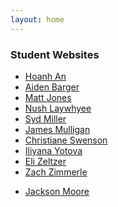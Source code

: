 ```yaml
---
layout: home
---
```


### Student Websites
- [Hoanh An](https://hoanhan101.github.io)
- [Aiden Barger](https://aidenbarger.github.io)
- [Matt Jones](http://www.planecrashinfo.com/lastwords.htm)
- [Nush Laywhyee](https://nushlaywhyee.github.io)
- [Syd Miller](https://sydmiller.github.io)
- [James Mulligan](http://973-eht-namuh-973.com/)
- [Christiane Swenson](https://xianeswenson.github.io)
- [Iliyana Yotova](https://iyotova95.github.io)
- [Eli Zeltzer](https://ejzeltzer.github.io)
- [Zach Zimmerle](https://zzimmerle.github.io/zz)
<!-- Lopez Guevara, Javier -->
<!-- Monteleone, Anna -->
- [Jackson Moore](https://www.reddit.com/r/f04cb41f154db2f05a4a/)
